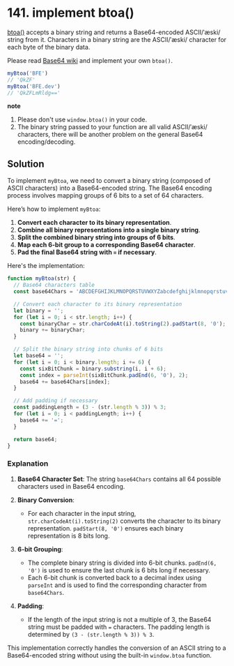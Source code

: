 # 141. implement btoa()

[btoa()](https://developer.mozilla.org/en-US/docs/Web/API/WindowOrWorkerGlobalScope/btoa) accepts a binary string and returns a Base64-encoded ASCII/ˈæski/ string from it. Characters in a binary string are the ASCII/ˈæski/ character for each byte of the binary data.

Please read [Base64 wiki](https://en.wikipedia.org/wiki/Base64) and implement your own `btoa()`.

```js
myBtoa('BFE')
// 'QkZF'
myBtoa('BFE.dev')
// 'QkZFLmRldg=='
```

**note**

1. Please don't use `window.btoa()` in your code.
2. The binary string passed to your function are all valid ASCII/ˈæski/ characters, there will be another problem on the general Base64 encoding/decoding.

## Solution

To implement `myBtoa`, we need to convert a binary string (composed of ASCII characters) into a Base64-encoded string. The Base64 encoding process involves mapping groups of 6 bits to a set of 64 characters.

Here’s how to implement `myBtoa`:

1. **Convert each character to its binary representation**.
2. **Combine all binary representations into a single binary string**.
3. **Split the combined binary string into groups of 6 bits**.
4. **Map each 6-bit group to a corresponding Base64 character**.
5. **Pad the final Base64 string with `=` if necessary**.

Here's the implementation:

```javascript
function myBtoa(str) {
  // Base64 characters table
  const base64Chars = 'ABCDEFGHIJKLMNOPQRSTUVWXYZabcdefghijklmnopqrstuvwxyz0123456789+/';

  // Convert each character to its binary representation
  let binary = '';
  for (let i = 0; i < str.length; i++) {
    const binaryChar = str.charCodeAt(i).toString(2).padStart(8, '0');
    binary += binaryChar;
  }

  // Split the binary string into chunks of 6 bits
  let base64 = '';
  for (let i = 0; i < binary.length; i += 6) {
    const sixBitChunk = binary.substring(i, i + 6);
    const index = parseInt(sixBitChunk.padEnd(6, '0'), 2);
    base64 += base64Chars[index];
  }

  // Add padding if necessary
  const paddingLength = (3 - (str.length % 3)) % 3;
  for (let i = 0; i < paddingLength; i++) {
    base64 += '=';
  }

  return base64;
}
```

### Explanation

1. **Base64 Character Set**: The string `base64Chars` contains all 64 possible characters used in Base64 encoding.

2. **Binary Conversion**: 
   - For each character in the input string, `str.charCodeAt(i).toString(2)` converts the character to its binary representation. `padStart(8, '0')` ensures each binary representation is 8 bits long.

3. **6-bit Grouping**: 
   - The complete binary string is divided into 6-bit chunks. `padEnd(6, '0')` is used to ensure the last chunk is 6 bits long if necessary. 
   - Each 6-bit chunk is converted back to a decimal index using `parseInt` and is used to find the corresponding character from `base64Chars`.

4. **Padding**:
   - If the length of the input string is not a multiple of 3, the Base64 string must be padded with `=` characters. The padding length is determined by `(3 - (str.length % 3)) % 3`.

This implementation correctly handles the conversion of an ASCII string to a Base64-encoded string without using the built-in `window.btoa` function.
